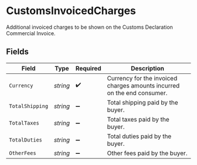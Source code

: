 # CustomsInvoicedCharges

Additional invoiced charges to be shown on the Customs Declaration Commercial Invoice.


## Fields

| Field                                                                   | Type                                                                    | Required                                                                | Description                                                             |
| ----------------------------------------------------------------------- | ----------------------------------------------------------------------- | ----------------------------------------------------------------------- | ----------------------------------------------------------------------- |
| `Currency`                                                              | *string*                                                                | :heavy_check_mark:                                                      | Currency for the invoiced charges amounts incurred on the end consumer. |
| `TotalShipping`                                                         | *string*                                                                | :heavy_minus_sign:                                                      | Total shipping paid by the buyer.                                       |
| `TotalTaxes`                                                            | *string*                                                                | :heavy_minus_sign:                                                      | Total taxes paid by the buyer.                                          |
| `TotalDuties`                                                           | *string*                                                                | :heavy_minus_sign:                                                      | Total duties paid by the buyer.                                         |
| `OtherFees`                                                             | *string*                                                                | :heavy_minus_sign:                                                      | Other fees paid by the buyer.                                           |